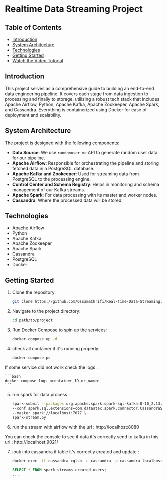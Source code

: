 # Realtime Data Streaming Project

## Table of Contents
- [Introduction](#introduction)
- [System Architecture](#system-architecture)
- [Technologies](#technologies)
- [Getting Started](#getting-started)
- [Watch the Video Tutorial](#watch-the-video-tutorial)

## Introduction

This project serves as a comprehensive guide to building an end-to-end data engineering pipeline. It covers each stage from data ingestion to processing and finally to storage, utilizing a robust tech stack that includes Apache Airflow, Python, Apache Kafka, Apache Zookeeper, Apache Spark, and Cassandra. Everything is containerized using Docker for ease of deployment and scalability.

## System Architecture

The project is designed with the following components:

- **Data Source**: We use `randomuser.me` API to generate random user data for our pipeline.
- **Apache Airflow**: Responsible for orchestrating the pipeline and storing fetched data in a PostgreSQL database.
- **Apache Kafka and Zookeeper**: Used for streaming data from PostgreSQL to the processing engine.
- **Control Center and Schema Registry**: Helps in monitoring and schema management of our Kafka streams.
- **Apache Spark**: For data processing with its master and worker nodes.
- **Cassandra**: Where the processed data will be stored.

## Technologies

- Apache Airflow
- Python
- Apache Kafka
- Apache Zookeeper
- Apache Spark
- Cassandra
- PostgreSQL
- Docker

## Getting Started

1. Clone the repository:
    ```bash
    git clone https://github.com/OssamaChrifi/Real-Time-Data-Streaming.git
    ```

2. Navigate to the project directory:
    ```bash
    cd path/to/project
    ```

3. Run Docker Compose to spin up the services:
    ```bash
    docker-compose up -d
    ```

4. check all container if it's running properly:
    ```bash
    docker-compose ps
    ```
If some service did not work check the logs :

    ```bash
    docker-compose logs <container_ID_or_name>
    ```
5. run spark for data process :

    ```bash
    spark-submit --packages org.apache.spark:spark-sql-kafka-0-10_2.13:3.5.0,com.datastax.spark:spark-cassandra-connector_2.13:3.4.1 \
    --conf spark.sql.extensions=com.datastax.spark.connector.CassandraSparkExtensions \
    --master spark://localhost:7077 \
    spark-stream.py
    ```
6. run the stream with airflow with the url : http://localhost:8080

You can check the console to see if data it's correctly send to kafka in this url : http://localhost:9021/

7. look into cassandra if table it's correctly created and update :

    ```bash
    docker exec -it cassandra cqlsh -u cassandra -p cassandra localhost 9042 
    ```
    ```sql
    SELECT * FROM spark_streams.created_users;
    ... 










